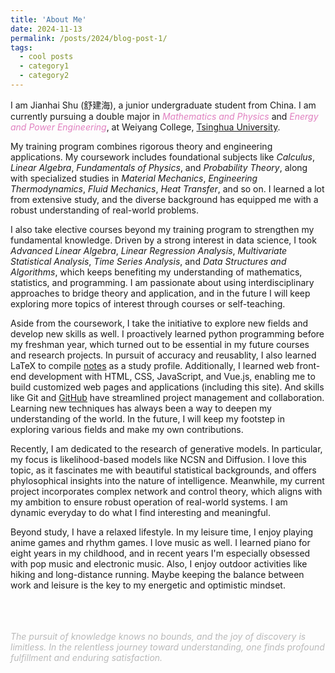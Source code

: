 ```yaml
---
title: 'About Me'
date: 2024-11-13
permalink: /posts/2024/blog-post-1/
tags:
  - cool posts
  - category1
  - category2
---
```


<style>
.tooltip {
    position: relative;
    cursor: pointer;
}
.tooltip .tooltiptext {
    visibility: hidden;
    width: 30vw;
    background-color: rgba(192,192,192,1);
    color: rgba(255,255,255,1);
    text-align: left;
    border-radius: 10px;
    padding: 10px;
    position: absolute;
    z-index: 1;
    bottom: 125%;
    left: 0%;
    margin-left: -10vw;
    opacity: 0;
}
.tooltip.show .tooltiptext {
    visibility: visible;
    opacity: 1;
}
</style>


<script>
function toggleTooltip(element) {
    element.classList.toggle('show');
}
</script>


<p>I am Jianhai Shu (舒建海), a junior undergraduate student from <span class="tooltip" onclick="toggleTooltip(this)">China<span class="tooltiptext">Hefei City, Anhui Province</span></span>. I am currently pursuing a double major in <span style="font-style:italic; color: rgba(224,128,192,1);">Mathematics and Physics</span> and <span style="font-style:italic; color: rgba(224,128,192,1);">Energy and Power Engineering</span>, at <span class="tooltip" onclick="toggleTooltip(this)">Weiyang College<span class="tooltiptext">未央书院</span></span>, <a href="https://www.tsinghua.edu.cn/en/">Tsinghua University</a>.</p>

<p>My training program combines rigorous theory and engineering applications. My coursework includes foundational subjects like <span style="font-style: italic;">Calculus</span>, <span style="font-style: italic;">Linear Algebra</span>, <span style="font-style: italic;">Fundamentals of Physics</span>, and <span style="font-style: italic;">Probability Theory</span>, along with specialized studies in <span style="font-style: italic;">Material Mechanics</span>, <span style="font-style: italic;">Engineering Thermodynamics</span>, <span style="font-style: italic;">Fluid Mechanics</span>, <span style="font-style: italic;">Heat Transfer</span>, <span class="tooltip" onclick="toggleTooltip(this)">and so on<span class="tooltiptext">Numerical Analysis, Fundamentals of Control Engineering, Lab. of Physics A, Big Data and Artificial Intelligence for Engineering, ...</span></span>. I learned a lot from extensive study, and the diverse background has equipped me with a robust understanding of real-world problems.</p>

<p>I also take elective courses beyond my training program to strengthen my fundamental knowledge. Driven by a strong interest in data science, I took <span style="font-style: italic;">Advanced Linear Algebra</span>, <span style="font-style: italic;">Linear Regression Analysis</span>, <span style="font-style: italic;">Multivariate Statistical Analysis</span>, <span style="font-style: italic;">Time Series Analysis</span>, and <span style="font-style: italic;">Data Structures and Algorithms</span>, which keeps benefiting my understanding of mathematics, statistics, and programming. I am passionate about using interdisciplinary approaches to bridge theory and application, and in the future I will keep exploring more topics of interest through courses or self-teaching.</p>

<p>Aside from the coursework, I take the initiative to explore new fields and develop new skills as well. I proactively learned python programming before my freshman year, which turned out to be essential in my future courses and research projects. In pursuit of accuracy and reusablity, I also learned LaTeX to compile <a href="/resources/">notes</a> as a study profile. Additionally, I learned web front-end development with HTML, CSS, JavaScript, and Vue.js, enabling me to build customized web pages and applications (including this site). And skills like Git and <a href="https://github.com/Celestopia">GitHub</a> have streamlined project management and collaboration. Learning new techniques has always been a way to deepen my understanding of the world. <span class="tooltip" onclick="toggleTooltip(this)">In the future, I will keep my footstep in exploring various fields and make my own contributions.<span class="tooltiptext">Out of entertainment interest, I may also explore image processing, wave processing and music composition (wish I have the time😄).</span></span></p>

<p>Recently, I am dedicated to the research of generative models. In particular, my focus is likelihood-based models like NCSN and Diffusion. I love this topic, as it fascinates me with beautiful statistical backgrounds, and offers phylosophical insights into the nature of intelligence. Meanwhile, my current project incorporates complex network and control theory, which aligns with my ambition to ensure robust operation of real-world systems. I am dynamic everyday to do what I find interesting and meaningful.</p>

<p>Beyond study, I have a relaxed lifestyle. In my leisure time, I enjoy playing anime games and rhythm games. <span class="tooltip" onclick="toggleTooltip(this)">I love music as well. I learned piano for eight years in my childhood, and in recent years I'm especially obsessed with pop music and electronic music<span class="tooltiptext">I will try to make my own ones in the future!🥰</span></span>. Also, I enjoy outdoor activities like hiking and long-distance running. Maybe keeping the balance between work and leisure is the key to my energetic and optimistic mindset.</p>

<p><span style="font-style:italic; color: rgba(32,32,32,0.3);"><br/><br/><br/>The pursuit of knowledge knows no bounds, and the joy of discovery is limitless. In the relentless journey toward understanding, one finds profound fulfillment and enduring satisfaction.</span></p>


